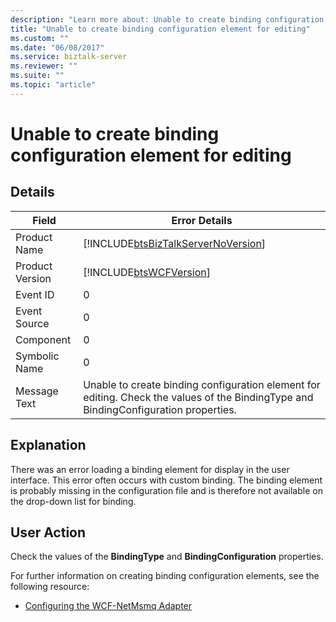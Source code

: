 ```yaml
---
description: "Learn more about: Unable to create binding configuration element for editing"
title: "Unable to create binding configuration element for editing"
ms.custom: ""
ms.date: "06/08/2017"
ms.service: biztalk-server
ms.reviewer: ""
ms.suite: ""
ms.topic: "article"
---
```

# Unable to create binding configuration element for editing
## Details  
  
| Field | Error Details |
|-----------------|--------------------------------------------------------------------------------------------------------------------------------------|
|  Product Name   |                          [!INCLUDE[btsBizTalkServerNoVersion](../includes/btsbiztalkservernoversion-md.md)]                          |
| Product Version |                                      [!INCLUDE[btsWCFVersion](../includes/btswcfversion-md.md)]                                      |
|    Event ID     |                                                                  0                                                                   |
|  Event Source   |                                                                  0                                                                   |
|    Component    |                                                                  0                                                                   |
|  Symbolic Name  |                                                                  0                                                                   |
|  Message Text   | Unable to create binding configuration element for editing. Check the values of the BindingType and BindingConfiguration properties. |
  
## Explanation  
 There was an error loading a binding element for display in the user interface. This error often occurs with custom binding. The binding element is probably missing in the configuration file and is therefore not available on the drop-down list for binding.  
  
## User Action  
 Check the values of the **BindingType** and **BindingConfiguration** properties.  
  
 For further information on creating binding configuration elements, see the following resource:  
  
-   [Configuring the WCF-NetMsmq Adapter](../core/configuring-the-wcf-netmsmq-adapter.md)
